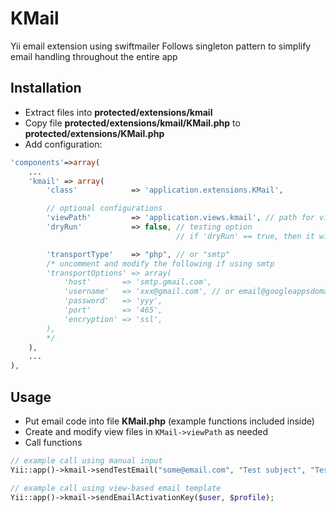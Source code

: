 KMail
=============================

Yii email extension using swiftmailer
Follows singleton pattern to simplify email handling throughout the entire app

## Installation

* Extract files into **protected/extensions/kmail**
* Copy file **protected/extensions/kmail/KMail.php** to **protected/extensions/KMail.php**
* Add configuration:

```php
'components'=>array(
    ...
    'kmail' => array(
        'class'            => 'application.extensions.KMail',

        // optional configurations
        'viewPath'         => 'application.views.kmail', // path for view-based email templates
        'dryRun'           => false, // testing option
                                     // if 'dryRun' == true, then it will NOT send out real emails

        'transportType'    => "php", // or "smtp"
        /* uncomment and modify the following if using smtp
        'transportOptions' => array(
            'host'       => 'smtp.gmail.com',
            'username'   => 'xxx@gmail.com', // or email@googleappsdomain.com
            'password'   => 'yyy',
            'port'       => '465',
            'encryption' => 'ssl',
        ),
        */
    ),
    ...
),
```

## Usage

* Put email code into file **KMail.php** (example functions included inside)
* Create and modify view files in `KMail->viewPath` as needed
* Call functions

```php
// example call using manual input
Yii::app()->kmail->sendTestEmail("some@email.com", "Test subject", "Test body");

// example call using view-based email template
Yii::app()->kmail->sendEmailActivationKey($user, $profile);
```

